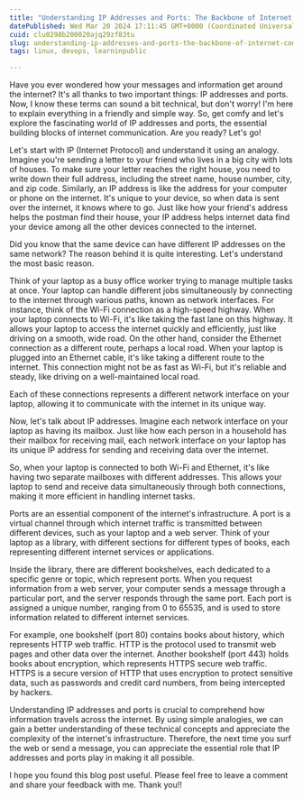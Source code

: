 ```yaml
---
title: "Understanding IP Addresses and Ports: The Backbone of Internet Communication"
datePublished: Wed Mar 20 2024 17:11:45 GMT+0000 (Coordinated Universal Time)
cuid: clu0298b200020ajq29zf83tu
slug: understanding-ip-addresses-and-ports-the-backbone-of-internet-communication
tags: linux, devops, learninpublic

---
```


Have you ever wondered how your messages and information get around the internet? It's all thanks to two important things: IP addresses and ports. Now, I know these terms can sound a bit technical, but don't worry! I'm here to explain everything in a friendly and simple way. So, get comfy and let's explore the fascinating world of IP addresses and ports, the essential building blocks of internet communication. Are you ready? Let's go!

Let's start with IP (Internet Protocol) and understand it using an analogy. Imagine you're sending a letter to your friend who lives in a big city with lots of houses. To make sure your letter reaches the right house, you need to write down their full address, including the street name, house number, city, and zip code. Similarly, an IP address is like the address for your computer or phone on the internet. It's unique to your device, so when data is sent over the internet, it knows where to go. Just like how your friend's address helps the postman find their house, your IP address helps internet data find your device among all the other devices connected to the internet.

Did you know that the same device can have different IP addresses on the same network? The reason behind it is quite interesting. Let's understand the most basic reason.

Think of your laptop as a busy office worker trying to manage multiple tasks at once. Your laptop can handle different jobs simultaneously by connecting to the internet through various paths, known as network interfaces. For instance, think of the Wi-Fi connection as a high-speed highway. When your laptop connects to Wi-Fi, it's like taking the fast lane on this highway. It allows your laptop to access the internet quickly and efficiently, just like driving on a smooth, wide road. On the other hand, consider the Ethernet connection as a different route, perhaps a local road. When your laptop is plugged into an Ethernet cable, it's like taking a different route to the internet. This connection might not be as fast as Wi-Fi, but it's reliable and steady, like driving on a well-maintained local road.

Each of these connections represents a different network interface on your laptop, allowing it to communicate with the internet in its unique way.

Now, let's talk about IP addresses. Imagine each network interface on your laptop as having its mailbox. Just like how each person in a household has their mailbox for receiving mail, each network interface on your laptop has its unique IP address for sending and receiving data over the internet.

So, when your laptop is connected to both Wi-Fi and Ethernet, it's like having two separate mailboxes with different addresses. This allows your laptop to send and receive data simultaneously through both connections, making it more efficient in handling internet tasks.

Ports are an essential component of the internet's infrastructure. A port is a virtual channel through which internet traffic is transmitted between different devices, such as your laptop and a web server. Think of your laptop as a library, with different sections for different types of books, each representing different internet services or applications.

Inside the library, there are different bookshelves, each dedicated to a specific genre or topic, which represent ports. When you request information from a web server, your computer sends a message through a particular port, and the server responds through the same port. Each port is assigned a unique number, ranging from 0 to 65535, and is used to store information related to different internet services.

For example, one bookshelf (port 80) contains books about history, which represents HTTP web traffic. HTTP is the protocol used to transmit web pages and other data over the internet. Another bookshelf (port 443) holds books about encryption, which represents HTTPS secure web traffic. HTTPS is a secure version of HTTP that uses encryption to protect sensitive data, such as passwords and credit card numbers, from being intercepted by hackers.

Understanding IP addresses and ports is crucial to comprehend how information travels across the internet. By using simple analogies, we can gain a better understanding of these technical concepts and appreciate the complexity of the internet's infrastructure. Therefore, the next time you surf the web or send a message, you can appreciate the essential role that IP addresses and ports play in making it all possible.

I hope you found this blog post useful. Please feel free to leave a comment and share your feedback with me. Thank you!!